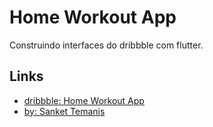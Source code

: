 # Home Workout App

Construindo interfaces do dribbble com flutter.

## Links

- [dribbble: Home Workout App](https://dribbble.com/shots/14191533-Home-Workout-App/attachments/5826163?mode=media)
- [by: Sanket Temanis](https://dribbble.com/sanket_temani)

